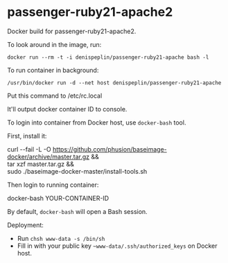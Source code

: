 passenger-ruby21-apache2
========================

Docker build for passenger-ruby21-apache2.

To look around in the image, run:

    docker run --rm -t -i denispeplin/passenger-ruby21-apache bash -l

To run container in background:

    /usr/bin/docker run -d --net host denispeplin/passenger-ruby21-apache

Put this command to /etc/rc.local

It'll output docker container ID to console.

To login into container from Docker host, use `docker-bash` tool.

First, install it:

  curl --fail -L -O https://github.com/phusion/baseimage-docker/archive/master.tar.gz && \
    tar xzf master.tar.gz && \
    sudo ./baseimage-docker-master/install-tools.sh

Then login to running container:

  docker-bash YOUR-CONTAINER-ID

By default, `docker-bash` will open a Bash session.

Deployment:

* Run `chsh www-data -s /bin/sh`
* Fill in with your public key `~www-data/.ssh/authorized_keys` on Docker host.

